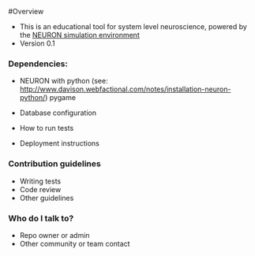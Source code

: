 #Overview

* This is an educational tool for system level neuroscience, powered by the [NEURON simulation environment](http://www.neuron.yale.edu/neuron/)
* Version 0.1


### Dependencies: ###


* NEURON with python (see: http://www.davison.webfactional.com/notes/installation-neuron-python/)
pygame

* Database configuration
* How to run tests
* Deployment instructions

### Contribution guidelines ###

* Writing tests
* Code review
* Other guidelines

### Who do I talk to? ###

* Repo owner or admin
* Other community or team contact